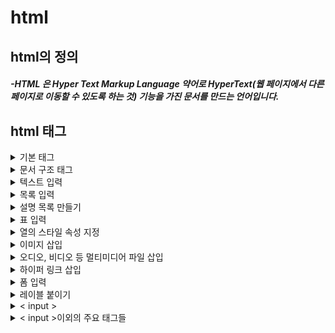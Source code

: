 # __html__
## __html의 정의__
#### _-HTML 은 Hyper Text Markup Language 약어로 HyperText(웹 페이지에서 다른 페이지로 이동할 수 있도록 하는 것) 기능을 가진 문서를 만드는 언어입니다._<br>
## __html 태그__
<details>
<summary>기본 태그</summary>

```
<!DOCTYPE html>
<html lang="ko">
<head>
<meta>
<title>
<body>
```
</details>

<details>
<summary>문서 구조 태그</summary>

```
<header>
<main>
<section>
<aside>
<footer>
<nav>
<article>
<section>
<div>
```
</details>

<details>
<summary>텍스트 입력</summary>

```
<h1>, <h2>, ...
<p>
<br>
<blockquote>
<strong>
<b>
<em>
<i>
<u>
<s>
<abbr>
<cite>
<code>
<small>
<sub>
<sup>
<ins>
<del>
```
</details>

<details>
<summary>목록 입력</summary>

```
<ol>
<ul>
```
</details>

<details>
<summary>설명 목록 만들기</summary>

```
<dl>
<dt>
<dd>
```
</details>

<details>
<summary>표 입력</summary>

```
<table>
<caption>
<tr>
<thead>
<tbody>
<tfoot>
```
</details>

<details>
<summary>열의 스타일 속성 지정</summary>

```
<colgroup>
<col style="~">
<col>
<col style="~">
<col style="~">
<col span="2">
```
</details>

<details>
<summary>이미지 삽입</summary>

```
<img>
```
</details>

<details>
<summary>오디오, 비디오 등 멀티미디어 파일 삽입 </summary>

```
<object>
<embed>
<audio>
<video>
```
</details>

<details>
<summary>하이퍼 링크 삽입</summary>

```
<a>
```
</details>

<details>
<summary>폼 입력</summary>

```
<form>
```
</details>

<details>
<summary>레이블 붙이기</summary>

```
<label>
```
</details>

<details>
<summary>< input ></summary>

```
속성값
text	한 줄 텍스트
password	비밀번호
search	검색
url	url
email	이메일 주소
tel	전화번호
checkbox	체크박스 (중복 체크)
radio	라디오 버튼 (unique 체크)
number	숫자 스핀 박스(버튼으로 숫자 조절)
range	숫자 슬라이드 막대
date	local - 연, 월, 일
month	local - 연, 월
week	local - 연, 주
time	local - 시, 분, 초, 분할 초
datetime	UTC - 연, 월, 일, 시, 분, 초, 분할 초
datetime-local	local - 연, 월, 일, 시, 분, 초, 분할 초
submit	전송 버튼
reset	리셋 버튼
image	submit 버튼 이미지
button	일반 버튼
file	파일 첨부 버튼
hidden	사용자에게 보이지 않는 값 필드
```
</details>

<details>
<summary>< input >이외의 주요 태그들</summary>

```
<textarea>
<select>
<datalist>
<button>
```
</details>